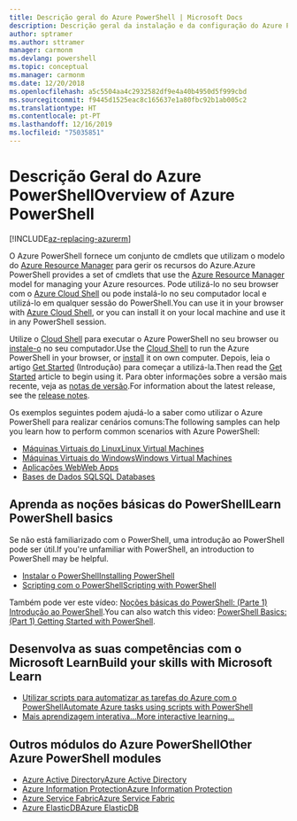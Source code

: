 ```yaml
---
title: Descrição geral do Azure PowerShell | Microsoft Docs
description: Descrição geral da instalação e da configuração do Azure PowerShell.
author: sptramer
ms.author: sttramer
manager: carmonm
ms.devlang: powershell
ms.topic: conceptual
ms.manager: carmonm
ms.date: 12/20/2018
ms.openlocfilehash: a5c5504aa4c2932582df9e4a40b4950d5f999cbd
ms.sourcegitcommit: f9445d1525eac8c165637e1a80fbc92b1ab005c2
ms.translationtype: HT
ms.contentlocale: pt-PT
ms.lasthandoff: 12/16/2019
ms.locfileid: "75035851"
---
```

# <a name="overview-of-azure-powershell"></a><span data-ttu-id="ccbdb-103">Descrição Geral do Azure PowerShell</span><span class="sxs-lookup"><span data-stu-id="ccbdb-103">Overview of Azure PowerShell</span></span>

[!INCLUDE[az-replacing-azurerm](../includes/az-replacing-azurerm.md)]

<span data-ttu-id="ccbdb-104">O Azure PowerShell fornece um conjunto de cmdlets que utilizam o modelo do [Azure Resource Manager](/azure/azure-resource-manager/resource-group-overview) para gerir os recursos do Azure.</span><span class="sxs-lookup"><span data-stu-id="ccbdb-104">Azure PowerShell provides a set of cmdlets that use the [Azure Resource Manager](/azure/azure-resource-manager/resource-group-overview) model for managing your Azure resources.</span></span> <span data-ttu-id="ccbdb-105">Pode utilizá-lo no seu browser com o [Azure Cloud Shell](/azure/cloud-shell/overview) ou pode instalá-lo no seu computador local e utilizá-lo em qualquer sessão do PowerShell.</span><span class="sxs-lookup"><span data-stu-id="ccbdb-105">You can use it in your browser with [Azure Cloud Shell](/azure/cloud-shell/overview), or you can install it on your local machine and use it in any PowerShell session.</span></span>

<span data-ttu-id="ccbdb-106">Utilize o [Cloud Shell](/azure/cloud-shell/overview) para executar o Azure PowerShell no seu browser ou [instale-o](install-azurerm-ps.md) no seu computador.</span><span class="sxs-lookup"><span data-stu-id="ccbdb-106">Use the [Cloud Shell](/azure/cloud-shell/overview) to run the Azure PowerShell in your browser, or [install](install-azurerm-ps.md) it on own computer.</span></span> <span data-ttu-id="ccbdb-107">Depois, leia o artigo [Get Started](get-started-azureps.md) (Introdução) para começar a utilizá-la.</span><span class="sxs-lookup"><span data-stu-id="ccbdb-107">Then read the [Get Started](get-started-azureps.md) article to begin using it.</span></span> <span data-ttu-id="ccbdb-108">Para obter informações sobre a versão mais recente, veja as [notas de versão](release-notes-azureps.md).</span><span class="sxs-lookup"><span data-stu-id="ccbdb-108">For information about the latest release, see the [release notes](release-notes-azureps.md).</span></span>

<span data-ttu-id="ccbdb-109">Os exemplos seguintes podem ajudá-lo a saber como utilizar o Azure PowerShell para realizar cenários comuns:</span><span class="sxs-lookup"><span data-stu-id="ccbdb-109">The following samples can help you learn how to perform common scenarios with Azure PowerShell:</span></span>

* [<span data-ttu-id="ccbdb-110">Máquinas Virtuais do Linux</span><span class="sxs-lookup"><span data-stu-id="ccbdb-110">Linux Virtual Machines</span></span>](/azure/virtual-machines/virtual-machines-linux-powershell-samples?toc=/powershell/azure/toc.json)
* [<span data-ttu-id="ccbdb-111">Máquinas Virtuais do Windows</span><span class="sxs-lookup"><span data-stu-id="ccbdb-111">Windows Virtual Machines</span></span>](/azure/virtual-machines/virtual-machines-windows-powershell-samples?toc=/powershell/azure/toc.json)
* [<span data-ttu-id="ccbdb-112">Aplicações Web</span><span class="sxs-lookup"><span data-stu-id="ccbdb-112">Web Apps</span></span>](/azure/app-service-web/app-service-powershell-samples?toc=/powershell/azure/toc.json)
* [<span data-ttu-id="ccbdb-113">Bases de Dados SQL</span><span class="sxs-lookup"><span data-stu-id="ccbdb-113">SQL Databases</span></span>](/azure/sql-database/sql-database-powershell-samples?toc=/powershell/azure/toc.json)

## <a name="learn-powershell-basics"></a><span data-ttu-id="ccbdb-114">Aprenda as noções básicas do PowerShell</span><span class="sxs-lookup"><span data-stu-id="ccbdb-114">Learn PowerShell basics</span></span>

<span data-ttu-id="ccbdb-115">Se não está familiarizado com o PowerShell, uma introdução ao PowerShell pode ser útil.</span><span class="sxs-lookup"><span data-stu-id="ccbdb-115">If you're unfamiliar with PowerShell, an introduction to PowerShell may be helpful.</span></span>

* [<span data-ttu-id="ccbdb-116">Instalar o PowerShell</span><span class="sxs-lookup"><span data-stu-id="ccbdb-116">Installing PowerShell</span></span>](/powershell/scripting/install/installing-windows-powershell)
* [<span data-ttu-id="ccbdb-117">Scripting com o PowerShell</span><span class="sxs-lookup"><span data-stu-id="ccbdb-117">Scripting with PowerShell</span></span>](/powershell/scripting/powershell-scripting)

<span data-ttu-id="ccbdb-118">Também pode ver este vídeo: [Noções básicas do PowerShell: (Parte 1) Introdução ao PowerShell](https://channel9.msdn.com/Blogs/Taste-of-Premier/PowerShellBasicsPart1).</span><span class="sxs-lookup"><span data-stu-id="ccbdb-118">You can also watch this video: [PowerShell Basics: (Part 1) Getting Started with PowerShell](https://channel9.msdn.com/Blogs/Taste-of-Premier/PowerShellBasicsPart1).</span></span>

## <a name="build-your-skills-with-microsoft-learn"></a><span data-ttu-id="ccbdb-119">Desenvolva as suas competências com o Microsoft Learn</span><span class="sxs-lookup"><span data-stu-id="ccbdb-119">Build your skills with Microsoft Learn</span></span>

- [<span data-ttu-id="ccbdb-120">Utilizar scripts para automatizar as tarefas do Azure com o PowerShell</span><span class="sxs-lookup"><span data-stu-id="ccbdb-120">Automate Azure tasks using scripts with PowerShell</span></span>](/learn/modules/automate-azure-tasks-with-powershell/)
- [<span data-ttu-id="ccbdb-121">Mais aprendizagem interativa...</span><span class="sxs-lookup"><span data-stu-id="ccbdb-121">More interactive learning...</span></span>](/learn/browse/?term=powershell)

## <a name="other-azure-powershell-modules"></a><span data-ttu-id="ccbdb-122">Outros módulos do Azure PowerShell</span><span class="sxs-lookup"><span data-stu-id="ccbdb-122">Other Azure PowerShell modules</span></span>

* [<span data-ttu-id="ccbdb-123">Azure Active Directory</span><span class="sxs-lookup"><span data-stu-id="ccbdb-123">Azure Active Directory</span></span>](/powershell/azure/active-directory/)
* [<span data-ttu-id="ccbdb-124">Azure Information Protection</span><span class="sxs-lookup"><span data-stu-id="ccbdb-124">Azure Information Protection</span></span>](/powershell/azure/aip/)
* [<span data-ttu-id="ccbdb-125">Azure Service Fabric</span><span class="sxs-lookup"><span data-stu-id="ccbdb-125">Azure Service Fabric</span></span>](/powershell/azure/service-fabric/)
* [<span data-ttu-id="ccbdb-126">Azure ElasticDB</span><span class="sxs-lookup"><span data-stu-id="ccbdb-126">Azure ElasticDB</span></span>](/powershell/azure/elasticdbjobs/)

